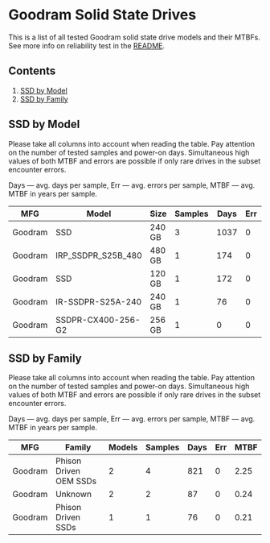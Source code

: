 Goodram Solid State Drives
==========================

This is a list of all tested Goodram solid state drive models and their MTBFs. See
more info on reliability test in the [README](https://github.com/bsdhw/SMART).

Contents
--------

1. [ SSD by Model  ](#ssd-by-model)
2. [ SSD by Family ](#ssd-by-family)

SSD by Model
------------

Please take all columns into account when reading the table. Pay attention on the
number of tested samples and power-on days. Simultaneous high values of both MTBF
and errors are possible if only rare drives in the subset encounter errors.

Days — avg. days per sample,
Err  — avg. errors per sample,
MTBF — avg. MTBF in years per sample.

| MFG       | Model              | Size   | Samples | Days  | Err   | MTBF   |
|-----------|--------------------|--------|---------|-------|-------|--------|
| Goodram   | SSD                | 240 GB | 3       | 1037  | 0     | 2.84   |
| Goodram   | IRP_SSDPR_S25B_480 | 480 GB | 1       | 174   | 0     | 0.48   |
| Goodram   | SSD                | 120 GB | 1       | 172   | 0     | 0.47   |
| Goodram   | IR-SSDPR-S25A-240  | 240 GB | 1       | 76    | 0     | 0.21   |
| Goodram   | SSDPR-CX400-256-G2 | 256 GB | 1       | 0     | 0     | 0.00   |

SSD by Family
-------------

Please take all columns into account when reading the table. Pay attention on the
number of tested samples and power-on days. Simultaneous high values of both MTBF
and errors are possible if only rare drives in the subset encounter errors.

Days — avg. days per sample,
Err  — avg. errors per sample,
MTBF — avg. MTBF in years per sample.

| MFG       | Family                 | Models | Samples | Days  | Err   | MTBF   |
|-----------|------------------------|--------|---------|-------|-------|--------|
| Goodram   | Phison Driven OEM SSDs | 2      | 4       | 821   | 0     | 2.25   |
| Goodram   | Unknown                | 2      | 2       | 87    | 0     | 0.24   |
| Goodram   | Phison Driven SSDs     | 1      | 1       | 76    | 0     | 0.21   |

